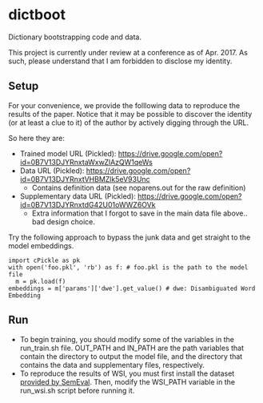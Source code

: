 # dictboot
Dictionary bootstrapping code and data.

This project is currently under review at a conference as of Apr. 2017.
As such, please understand that I am forbidden to disclose my identity.

## Setup
For your convenience, we provide the folllowing data to reproduce the results of the paper.
Notice that it may be possible to discover the identity (or at least a clue to it) of the author by actively digging through the URL.

So here they are:
* Trained model URL (Pickled): https://drive.google.com/open?id=0B7V13DJYRnxtaWxwZlAzQW1qeWs
* Data URL (Pickled): https://drive.google.com/open?id=0B7V13DJYRnxtVHBMZlk5eV93Unc
  * Contains definition data (see noparens.out for the raw definition)
* Supplementary data URL (Pickled): https://drive.google.com/open?id=0B7V13DJYRnxtdG42U01oWWZ6OVk
  * Extra information that I forgot to save in the main data file above.. bad design choice.

Try the following approach to bypass the junk data and get straight to the model embeddings.
```
import cPickle as pk
with open('foo.pkl', 'rb') as f: # foo.pkl is the path to the model file
  m = pk.load(f)
embeddings = m['params']['dwe'].get_value() # dwe: Disambiguated Word Embedding
```
## Run
* To begin training, you should modify some of the variables in the run_train.sh file.
OUT_PATH and IN_PATH are the path variables that contain the directory to output the model file, and the directory that contains the data and supplementary files, respectively.
* To reproduce the results of WSI, you must first install the dataset [provided by SemEval](https://www.cs.york.ac.uk/semeval-2013/task13/index.php%3Fid=data.html). Then, modify the WSI_PATH variable in the run_wsi.sh script before running it.

